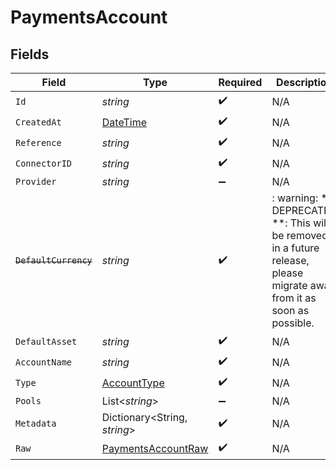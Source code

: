 # PaymentsAccount


## Fields

| Field                                                                                                                   | Type                                                                                                                    | Required                                                                                                                | Description                                                                                                             |
| ----------------------------------------------------------------------------------------------------------------------- | ----------------------------------------------------------------------------------------------------------------------- | ----------------------------------------------------------------------------------------------------------------------- | ----------------------------------------------------------------------------------------------------------------------- |
| `Id`                                                                                                                    | *string*                                                                                                                | :heavy_check_mark:                                                                                                      | N/A                                                                                                                     |
| `CreatedAt`                                                                                                             | [DateTime](https://learn.microsoft.com/en-us/dotnet/api/system.datetime?view=net-5.0)                                   | :heavy_check_mark:                                                                                                      | N/A                                                                                                                     |
| `Reference`                                                                                                             | *string*                                                                                                                | :heavy_check_mark:                                                                                                      | N/A                                                                                                                     |
| `ConnectorID`                                                                                                           | *string*                                                                                                                | :heavy_check_mark:                                                                                                      | N/A                                                                                                                     |
| `Provider`                                                                                                              | *string*                                                                                                                | :heavy_minus_sign:                                                                                                      | N/A                                                                                                                     |
| ~~`DefaultCurrency`~~                                                                                                   | *string*                                                                                                                | :heavy_check_mark:                                                                                                      | : warning: ** DEPRECATED **: This will be removed in a future release, please migrate away from it as soon as possible. |
| `DefaultAsset`                                                                                                          | *string*                                                                                                                | :heavy_check_mark:                                                                                                      | N/A                                                                                                                     |
| `AccountName`                                                                                                           | *string*                                                                                                                | :heavy_check_mark:                                                                                                      | N/A                                                                                                                     |
| `Type`                                                                                                                  | [AccountType](../../Models/Components/AccountType.md)                                                                   | :heavy_check_mark:                                                                                                      | N/A                                                                                                                     |
| `Pools`                                                                                                                 | List<*string*>                                                                                                          | :heavy_minus_sign:                                                                                                      | N/A                                                                                                                     |
| `Metadata`                                                                                                              | Dictionary<String, *string*>                                                                                            | :heavy_check_mark:                                                                                                      | N/A                                                                                                                     |
| `Raw`                                                                                                                   | [PaymentsAccountRaw](../../Models/Components/PaymentsAccountRaw.md)                                                     | :heavy_check_mark:                                                                                                      | N/A                                                                                                                     |